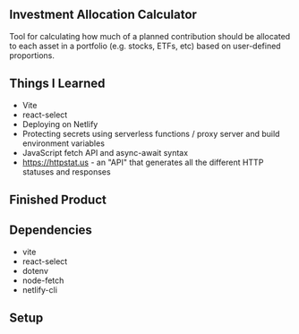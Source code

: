 ## Investment Allocation Calculator
Tool for calculating how much of a planned contribution should be allocated to each asset in a portfolio (e.g. stocks, ETFs, etc) based on user-defined proportions.  

## Things I Learned
* Vite
* react-select
* Deploying on Netlify
* Protecting secrets using serverless functions / proxy server and build environment variables
* JavaScript fetch API and async-await syntax
* https://httpstat.us - an "API" that generates all the different HTTP statuses and responses

## Finished Product  
## Dependencies
* vite
* react-select
* dotenv
* node-fetch
* netlify-cli  

## Setup
